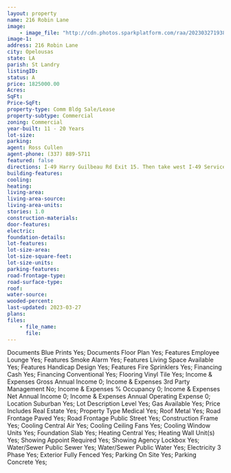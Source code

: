 ```yaml
---
layout: property
name: 216 Robin Lane 
image:
    - image_file: "http://cdn.photos.sparkplatform.com/raa/20230327193834367277000000.jpg"
image-1:
address: 216 Robin Lane
city: Opelousas
state: LA
parish: St Landry
listingID: 
status: A
price: 1825000.00
Acres: 
SqFt: 
Price-SqFt: 
property-type: Comm Bldg Sale/Lease
property-subtype: Commercial
zoning: Commercial
year-built: 11 - 20 Years
lot-size: 
parking: 
agent: Ross Cullen
agent-phone: (337) 889-5711
featured: false
directions: I-49 Harry Guilbeau Rd Exit 15. Then take west I-49 Service Rd. south. Turn right on Ventre Blvd. Building located on Robin Lane on right.
building-features: 
cooling: 
heating: 
living-area: 
living-area-source: 
living-area-units: 
stories: 1.0
construction-materials: 
door-features: 
electric: 
foundation-details: 
lot-features: 
lot-size-area: 
lot-size-square-feet: 
lot-size-units: 
parking-features: 
road-frontage-type: 
road-surface-type: 
roof: 
water-source: 
wooded-percent: 
last-updated: 2023-03-27
plans: 
files:
    - file_name:
      file:
---
```

Documents	Blue Prints	Yes;
Documents	Floor Plan	Yes;
Features	Employee Lounge	Yes;
Features	Smoke Alarm	Yes;
Features	Living Space Available	Yes;
Features	Handicap Design	Yes;
Features	Fire Sprinklers	Yes;
Financing	Cash	Yes;
Financing	Conventional	Yes;
Flooring	Vinyl Tile	Yes;
Income & Expenses	Gross Annual Income	0;
Income & Expenses	3rd Party Management	No;
Income & Expenses	% Occupancy	0;
Income & Expenses	Net Annual Income	0;
Income & Expenses	Annual Operating Expense	0;
Location	Suburban	Yes;
Lot Description	Level	Yes;
Gas	Available	Yes;
Price Includes	Real Estate	Yes;
Property Type	Medical	Yes;
Roof	Metal	Yes;
Road Frontage	Paved	Yes;
Road Frontage	Public Street	Yes;
Construction	Frame	Yes;
Cooling	Central Air	Yes;
Cooling	Ceiling Fans	Yes;
Cooling	Window Units	Yes;
Foundation	Slab	Yes;
Heating	Central	Yes;
Heating	Wall Unit(s)	Yes;
Showing	Appoint Required	Yes;
Showing	Agency Lockbox	Yes;
Water/Sewer	Public Sewer	Yes;
Water/Sewer	Public Water	Yes;
Electricity	3 Phase	Yes;
Exterior	Fully Fenced	Yes;
Parking	On Site	Yes;
Parking	Concrete	Yes;

